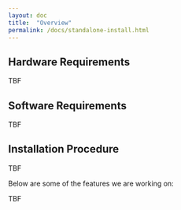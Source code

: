 ```yaml
---
layout: doc
title:  "Overview" 
permalink: /docs/standalone-install.html
---
```


## Hardware Requirements

TBF

## Software Requirements
TBF

## Installation Procedure

TBF

Below are some of the features we are working on:

TBF